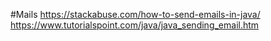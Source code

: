 #Mails
https://stackabuse.com/how-to-send-emails-in-java/
https://www.tutorialspoint.com/java/java_sending_email.htm